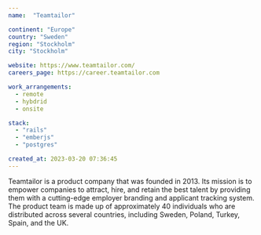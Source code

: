 ```yaml
---
name:  "Teamtailor"

continent: "Europe"
country: "Sweden"
region: "Stockholm"
city: "Stockholm"

website: https://www.teamtailor.com/
careers_page: https://career.teamtailor.com

work_arrangements:
  - remote
  - hybdrid
  - onsite

stack:
  - "rails"
  - "emberjs"
  - "postgres"

created_at: 2023-03-20 07:36:45
---
```


Teamtailor is a product company that was founded in 2013. Its mission is to empower companies to attract, hire, and retain the best talent by providing them with a cutting-edge employer branding and applicant tracking system. The product team is made up of approximately 40 individuals who are distributed across several countries, including Sweden, Poland, Turkey, Spain, and the UK.
